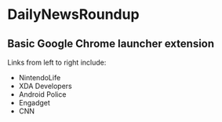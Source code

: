 # DailyNewsRoundup
## Basic Google Chrome launcher extension

Links from left to right include:
* NintendoLife
* XDA Developers
* Android Police
* Engadget
* CNN
